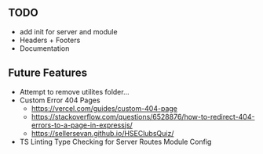 ## TODO
- add init for server and module
- Headers + Footers
- Documentation


## Future Features
- Attempt to remove utilites folder...
- Custom Error 404 Pages
    - https://vercel.com/guides/custom-404-page
    - https://stackoverflow.com/questions/6528876/how-to-redirect-404-errors-to-a-page-in-expressjs/
    - https://sellersevan.github.io/HSEClubsQuiz/
- TS Linting Type Checking for Server Routes Module Config